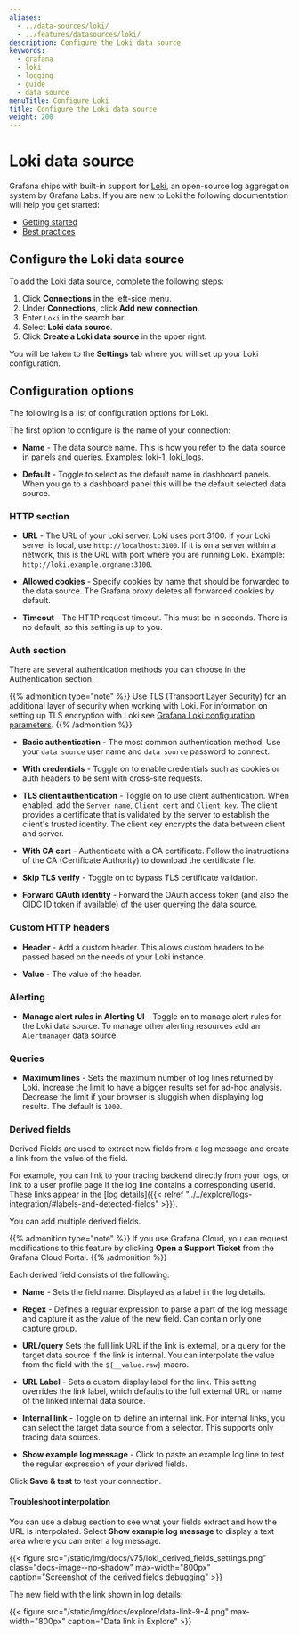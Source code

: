 ```yaml
---
aliases:
  - ../data-sources/loki/
  - ../features/datasources/loki/
description: Configure the Loki data source
keywords:
  - grafana
  - loki
  - logging
  - guide
  - data source
menuTitle: Configure Loki
title: Configure the Loki data source
weight: 200
---
```


# Loki data source

Grafana ships with built-in support for [Loki](/docs/loki/latest/), an open-source log aggregation system by Grafana Labs. If you are new to Loki the following documentation will help you get started:

- [Getting started](/docs/loki/latest/getting-started/)
- [Best practices](/docs/loki/latest/best-practices/#best-practices)

## Configure the Loki data source

To add the Loki data source, complete the following steps:

1. Click **Connections** in the left-side menu.
1. Under **Connections**, click **Add new connection**.
1. Enter `Loki` in the search bar.
1. Select **Loki data source**.
1. Click **Create a Loki data source** in the upper right.

You will be taken to the **Settings** tab where you will set up your Loki configuration.

## Configuration options

The following is a list of configuration options for Loki.

The first option to configure is the name of your connection:

- **Name** - The data source name. This is how you refer to the data source in panels and queries. Examples: loki-1, loki_logs.

- **Default** - Toggle to select as the default name in dashboard panels. When you go to a dashboard panel this will be the default selected data source.

### HTTP section

- **URL** - The URL of your Loki server. Loki uses port 3100. If your Loki server is local, use `http://localhost:3100`. If it is on a server within a network, this is the URL with port where you are running Loki. Example: `http://loki.example.orgname:3100`.

- **Allowed cookies** - Specify cookies by name that should be forwarded to the data source. The Grafana proxy deletes all forwarded cookies by default.

- **Timeout** - The HTTP request timeout. This must be in seconds. There is no default, so this setting is up to you.

### Auth section

There are several authentication methods you can choose in the Authentication section.

{{% admonition type="note" %}}
Use TLS (Transport Layer Security) for an additional layer of security when working with Loki. For information on setting up TLS encryption with Loki see [Grafana Loki configuration parameters](/docs/loki/latest/configuration/).
{{% /admonition %}}

- **Basic authentication** - The most common authentication method. Use your `data source` user name and `data source` password to connect.

- **With credentials** - Toggle on to enable credentials such as cookies or auth headers to be sent with cross-site requests.

- **TLS client authentication** - Toggle on to use client authentication. When enabled, add the `Server name`, `Client cert` and `Client key`. The client provides a certificate that is validated by the server to establish the client's trusted identity. The client key encrypts the data between client and server.

- **With CA cert** - Authenticate with a CA certificate. Follow the instructions of the CA (Certificate Authority) to download the certificate file.

- **Skip TLS verify** - Toggle on to bypass TLS certificate validation.

- **Forward OAuth identity** - Forward the OAuth access token (and also the OIDC ID token if available) of the user querying the data source.

### Custom HTTP headers

- **Header** - Add a custom header. This allows custom headers to be passed based on the needs of your Loki instance.

- **Value** - The value of the header.

### Alerting

- **Manage alert rules in Alerting UI** - Toggle on to manage alert rules for the Loki data source. To manage other alerting resources add an `Alertmanager` data source.

### Queries

- **Maximum lines** - Sets the maximum number of log lines returned by Loki. Increase the limit to have a bigger results set for ad-hoc analysis. Decrease the limit if your browser is sluggish when displaying log results. The default is `1000`.

<!-- {{% admonition type="note" %}}
To troubleshoot configuration and other issues, check the log file located at `/var/log/grafana/grafana.log` on Unix systems, or in `<grafana_install_dir>/data/log` on other platforms and manual installations.
{{% /admonition %}} -->

### Derived fields

Derived Fields are used to extract new fields from a log message and create a link from the value of the field.

For example, you can link to your tracing backend directly from your logs, or link to a user profile page if the log line contains a corresponding userId.
These links appear in the [log details]({{< relref "../../explore/logs-integration/#labels-and-detected-fields" >}}).

You can add multiple derived fields.

{{% admonition type="note" %}}
If you use Grafana Cloud, you can request modifications to this feature by clicking **Open a Support Ticket** from the Grafana Cloud Portal.
{{% /admonition %}}

Each derived field consists of the following:

- **Name** - Sets the field name. Displayed as a label in the log details.

- **Regex** - Defines a regular expression to parse a part of the log message and capture it as the value of the new field. Can contain only one capture group.

- **URL/query** Sets the full link URL if the link is external, or a query for the target data source if the link is internal. You can interpolate the value from the field with the `${__value.raw}` macro.

- **URL Label** - Sets a custom display label for the link. This setting overrides the link label, which defaults to the full external URL or name of the linked internal data source.

- **Internal link** - Toggle on to define an internal link. For internal links, you can select the target data source from a selector. This supports only tracing data sources.

- **Show example log message** - Click to paste an example log line to test the regular expression of your derived fields.

Click **Save & test** to test your connection.

#### Troubleshoot interpolation

You can use a debug section to see what your fields extract and how the URL is interpolated.
Select **Show example log message** to display a text area where you can enter a log message.

{{< figure src="/static/img/docs/v75/loki_derived_fields_settings.png" class="docs-image--no-shadow" max-width="800px" caption="Screenshot of the derived fields debugging" >}}

The new field with the link shown in log details:

{{< figure src="/static/img/docs/explore/data-link-9-4.png" max-width="800px" caption="Data link in Explore" >}}
